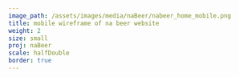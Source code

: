 ```yaml
---
image_path: /assets/images/media/naBeer/nabeer_home_mobile.png
title: mobile wireframe of na beer website
weight: 2
size: small
proj: naBeer
scale: halfDouble
border: true
---
```

